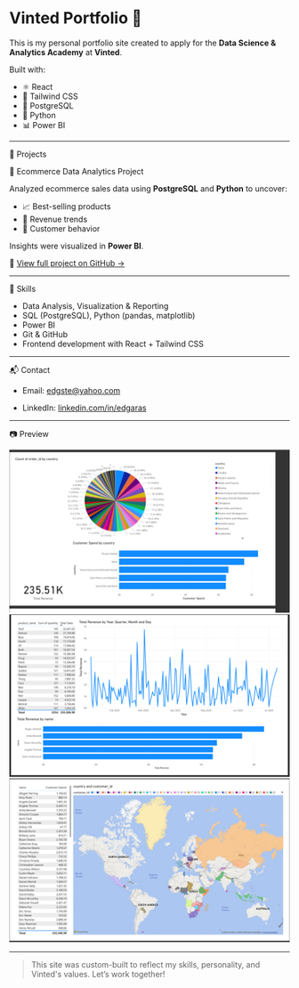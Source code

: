 # Vinted Portfolio 🌿

This is my personal portfolio site created to apply for the **Data Science & Analytics Academy** at **Vinted**.

Built with:
- ⚛️ React
- 🎨 Tailwind CSS
- 🐘 PostgreSQL
- 🐍 Python
- 📊 Power BI

---

🚀 Projects

🛒 Ecommerce Data Analytics Project

Analyzed ecommerce sales data using **PostgreSQL** and **Python** to uncover:

- 📈 Best-selling products  
- 💸 Revenue trends  
- 👥 Customer behavior  

Insights were visualized in **Power BI**.

🔗 [View full project on GitHub →]([#](https://github.com/Laysiakas/ecommerce-insights-vinted))

---

💼 Skills

- Data Analysis, Visualization & Reporting  
- SQL (PostgreSQL), Python (pandas, matplotlib)  
- Power BI  
- Git & GitHub  
- Frontend development with React + Tailwind CSS

---

📬 Contact

- Email: edgste@yahoo.com
  
- LinkedIn: [linkedin.com/in/edgaras]([#](https://www.linkedin.com/in/edgaras-steponaitis-146452180/))

---

📷 Preview

![Dashboard Page 1](images/sc1.png)
![Dashboard Page 2](images/sc2.png)
![Dashboard Page 3](images/sc3.png)

---

> This site was custom-built to reflect my skills, personality, and Vinted's values. Let’s work together!
